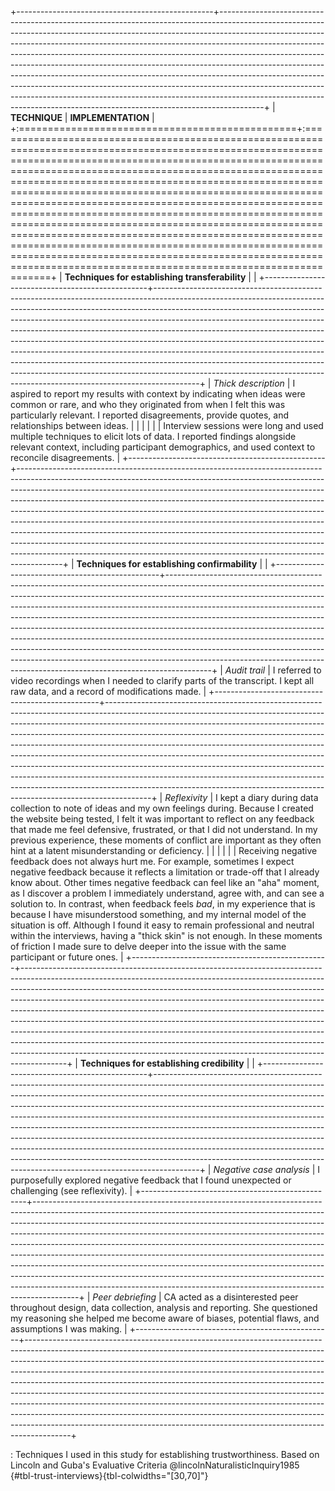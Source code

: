 +-------------------------------------------------+-----------------------------------------------------------------------------------------------------------------------------------------------------------------------------------------------------------------------------------------------------------------------------------------------------------------------------------------------------------------------------------------------------------------------------------------------------------------------------------------------------------------------------------------------------------------------------------------------------------------------------------------------------------------------------------------------------------------------------------------+
| **TECHNIQUE**                                   | **IMPLEMENTATION**                                                                                                                                                                                                                                                                                                                                                                                                                                                                                                                                                                                                                                                                                                                      |
+:================================================+:========================================================================================================================================================================================================================================================================================================================================================================================================================================================================================================================================================================================================================================================================================================================================+
| **Techniques for establishing transferability** |                                                                                                                                                                                                                                                                                                                                                                                                                                                                                                                                                                                                                                                                                                                                         |
+-------------------------------------------------+-----------------------------------------------------------------------------------------------------------------------------------------------------------------------------------------------------------------------------------------------------------------------------------------------------------------------------------------------------------------------------------------------------------------------------------------------------------------------------------------------------------------------------------------------------------------------------------------------------------------------------------------------------------------------------------------------------------------------------------------+
| *Thick description*                             | I aspired to report my results with context by indicating when ideas were common or rare, and who they originated from when I felt this was particularly relevant. I reported disagreements, provide quotes, and relationships between ideas.                                                                                                                                                                                                                                                                                                                                                                                                                                                                                           |
|                                                 |                                                                                                                                                                                                                                                                                                                                                                                                                                                                                                                                                                                                                                                                                                                                         |
|                                                 | Interview sessions were long and used multiple techniques to elicit lots of data. I reported findings alongside relevant context, including participant demographics, and used context to reconcile disagreements.                                                                                                                                                                                                                                                                                                                                                                                                                                                                                                                      |
+-------------------------------------------------+-----------------------------------------------------------------------------------------------------------------------------------------------------------------------------------------------------------------------------------------------------------------------------------------------------------------------------------------------------------------------------------------------------------------------------------------------------------------------------------------------------------------------------------------------------------------------------------------------------------------------------------------------------------------------------------------------------------------------------------------+
| **Techniques for establishing confirmability**  |                                                                                                                                                                                                                                                                                                                                                                                                                                                                                                                                                                                                                                                                                                                                         |
+-------------------------------------------------+-----------------------------------------------------------------------------------------------------------------------------------------------------------------------------------------------------------------------------------------------------------------------------------------------------------------------------------------------------------------------------------------------------------------------------------------------------------------------------------------------------------------------------------------------------------------------------------------------------------------------------------------------------------------------------------------------------------------------------------------+
| *Audit trail*                                   | I referred to video recordings when I needed to clarify parts of the transcript. I kept all raw data, and a record of modifications made.                                                                                                                                                                                                                                                                                                                                                                                                                                                                                                                                                                                               |
+-------------------------------------------------+-----------------------------------------------------------------------------------------------------------------------------------------------------------------------------------------------------------------------------------------------------------------------------------------------------------------------------------------------------------------------------------------------------------------------------------------------------------------------------------------------------------------------------------------------------------------------------------------------------------------------------------------------------------------------------------------------------------------------------------------+
| *Reflexivity*                                   | I kept a diary during data collection to note of ideas and my own feelings during. Because I created the website being tested, I felt it was important to reflect on any feedback that made me feel defensive, frustrated, or that I did not understand. In my previous experience, these moments of conflict are important as they often hint at a latent misunderstanding or deficiency.                                                                                                                                                                                                                                                                                                                                              |
|                                                 |                                                                                                                                                                                                                                                                                                                                                                                                                                                                                                                                                                                                                                                                                                                                         |
|                                                 | Receiving negative feedback does not always hurt me. For example, sometimes I expect negative feedback because it reflects a limitation or trade-off that I already know about. Other times negative feedback can feel like an "aha" moment, as I discover a problem I immediately understand, agree with, and can see a solution to. In contrast, when feedback feels *bad*, in my experience that is because I have misunderstood something, and my internal model of the situation is off. Although I found it easy to remain professional and neutral within the interviews, having a "thick skin" is not enough. In these moments of friction I made sure to delve deeper into the issue with the same participant or future ones. |
+-------------------------------------------------+-----------------------------------------------------------------------------------------------------------------------------------------------------------------------------------------------------------------------------------------------------------------------------------------------------------------------------------------------------------------------------------------------------------------------------------------------------------------------------------------------------------------------------------------------------------------------------------------------------------------------------------------------------------------------------------------------------------------------------------------+
| **Techniques for establishing credibility**     |                                                                                                                                                                                                                                                                                                                                                                                                                                                                                                                                                                                                                                                                                                                                         |
+-------------------------------------------------+-----------------------------------------------------------------------------------------------------------------------------------------------------------------------------------------------------------------------------------------------------------------------------------------------------------------------------------------------------------------------------------------------------------------------------------------------------------------------------------------------------------------------------------------------------------------------------------------------------------------------------------------------------------------------------------------------------------------------------------------+
| *Negative case analysis*                        | I purposefully explored negative feedback that I found unexpected or challenging (see reflexivity).                                                                                                                                                                                                                                                                                                                                                                                                                                                                                                                                                                                                                                     |
+-------------------------------------------------+-----------------------------------------------------------------------------------------------------------------------------------------------------------------------------------------------------------------------------------------------------------------------------------------------------------------------------------------------------------------------------------------------------------------------------------------------------------------------------------------------------------------------------------------------------------------------------------------------------------------------------------------------------------------------------------------------------------------------------------------+
| *Peer debriefing*                               | CA acted as a disinterested peer throughout design, data collection, analysis and reporting. She questioned my reasoning she helped me become aware of biases, potential flaws, and assumptions I was making.                                                                                                                                                                                                                                                                                                                                                                                                                                                                                                                           |
+-------------------------------------------------+-----------------------------------------------------------------------------------------------------------------------------------------------------------------------------------------------------------------------------------------------------------------------------------------------------------------------------------------------------------------------------------------------------------------------------------------------------------------------------------------------------------------------------------------------------------------------------------------------------------------------------------------------------------------------------------------------------------------------------------------+

: Techniques I used in this study for establishing trustworthiness. Based on Lincoln and Guba's Evaluative Criteria @lincolnNaturalisticInquiry1985 {#tbl-trust-interviews}{tbl-colwidths="\[30,70\]"}